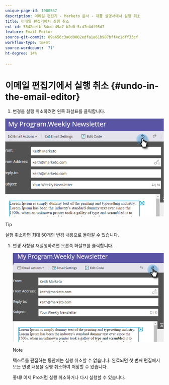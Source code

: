 ```yaml
---
unique-page-id: 1900567
description: 이메일 편집기 - Marketo 문서 - 제품 설명서에서 실행 취소
title: 이메일 편집기에서 실행 취소
exl-id: 5542defb-84cd-49a7-b2d0-5cd7e4df95d7
feature: Email Editor
source-git-commit: 09a656c3a0d0002edfa1a61b987bff4c1dff33cf
workflow-type: tm+mt
source-wordcount: '71'
ht-degree: 14%

---
```


# 이메일 편집기에서 실행 취소 {#undo-in-the-email-editor}

1. 변경을 실행 취소하려면 왼쪽 화살표를 클릭합니다.

![](assets/one-2.png)

>[!TIP]
>
>실행 취소하면 최대 50개의 변경 내용으로 돌아갈 수 있습니다.

1. 변경 사항을 재실행하려면 오른쪽 화살표를 클릭합니다.

   ![](assets/two-2.png)

   >[!NOTE]
   >
   >텍스트를 편집하는 동안에는 실행 취소할 수 없습니다. 완료되면 첫 번째 편집에서 모든 변경 내용을 실행 취소하여 저장할 수 있습니다.

   좋네! 이제 Pro처럼 실행 취소하거나 다시 실행할 수 있습니다.
